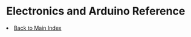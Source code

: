 # Electronics and Arduino Reference

<li><a href="https://1amal.github.io/engineering-reference/">Back to Main Index</a></li>

